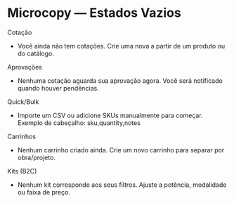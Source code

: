 # Microcopy — Estados Vazios

Cotação
- Você ainda não tem cotações.
  Crie uma nova a partir de um produto ou do catálogo.

Aprovações
- Nenhuma cotação aguarda sua aprovação agora.
  Você será notificado quando houver pendências.

Quick/Bulk
- Importe um CSV ou adicione SKUs manualmente para começar.
  Exemplo de cabeçalho: sku,quantity,notes

Carrinhos
- Nenhum carrinho criado ainda.
  Crie um novo carrinho para separar por obra/projeto.

Kits (B2C)
- Nenhum kit corresponde aos seus filtros.
  Ajuste a potência, modalidade ou faixa de preço.

